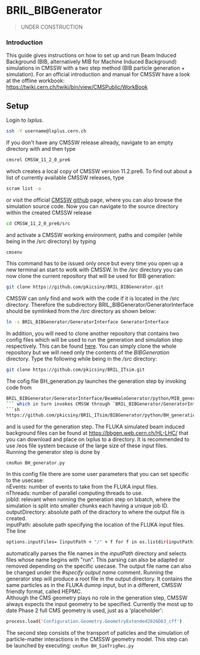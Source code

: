 # BRIL_BIBGenerator
>UNDER CONSTRUCTION
### Introduction
This guide gives instructions on how to set up and run Beam Induced Background (BIB, alternatively MIB for Machine Induced Background) simulations in CMSSW with a two step method (BIB particle generation + simulation).
For an official introduction and manual for CMSSW have a look at the offline workbook: 
https://twiki.cern.ch/twiki/bin/view/CMSPublic/WorkBook

## Setup
Login to _lxplus_.
```sh
ssh -Y username@lxplus.cern.ch
```
If you don't have any CMSSW release already, navigate to an empty directory with and then type
```sh
cmsrel CMSSW_11_2_0_pre6
````
which creates a local copy of CMSSW version 11.2.pre6. To find out about a list of currently available CMSSW releases, type
```sh
scram list -a
```
or visit the official [CMSSW github](https://github.com/cms-sw/cmssw) page, where you can also browse the simulation source code. Now you can navigate to the source directory within the created CMSSW release
```sh
cd CMSSW_11_2_0_pre6/src
```
and activate a CMSSW working environment, paths and compiler (while being in the /src directory) by typing
```sh
cmsenv
```
This command has to be issued only once but every time you open up a new terminal an start to wotk with CMSSW. In the _/src_ directory you can now clone the current repository that will be used for BIB generation:
```sh
git clone https://github.com/pkicsiny/BRIL_BIBGenerator.git
```
CMSSW can only find and work with the code if it is located in the /src directory. Therefore the subdirectory BRIL_BIBGenerator/GeneratorInterface should be symlinked from the _/src_ directory as shown below:
```sh
ln -s BRIL_BIBGenerator/GeneratorInterface GeneratorInterface
```
In addition, you will need to clone another repository that contains two config files which will be used to run the generation and simulation step respectively. This can be found [here](https://github.com/pkicsiny/BRIL_ITsim/tree/master/BIBGeneration). You can simply clone the whole repository but we will need only the contents of the _BIBGeneration_ directory. Type the following while being in the _/src_ directory:
```sh
git clone https://github.com/pkicsiny/BRIL_ITsim.git
```
The cofig file BH_generation.py launches the generation step by invoking code from 
```sh
BRIL_BIBGenerator/GeneratorInterface/BeamHaloGenerator/python/MIB_generator_cff.py
``` which in turn invokes CMSSW through `BRIL_BIBGenerator/GeneratorInterface/BeamHaloGenerator/src/BeamHaloProducer.cc`. This config file can be found here:
```sh
https://github.com/pkicsiny/BRIL_ITsim/BIBGenerator/python/BH_generation.py
```
and is used for the generation step. The FLUKA simulated beam induced background files can be found at https://bbgen.web.cern.ch/HL-LHC/
that you can download and place on lxplus to a directory. It is recommended to use /eos file system because of the large size of these input files. <br>
Running the generator step is done by <br>
```sh
cmsRun BH_generator.py
```
In this config file there are some user parameters that you can set specific to the usecase: <br>
nEvents: number of events to take from the FLUKA input files. <br>
nThreads: number of parallel computing threads to use. <br>
jobId: relevant when running the generation step on lxbatch, where the simulation is split into smaller chunks each having a unique job ID. <br>
outputDirectory: absolute path of the diractory to where the output file is created. <br>
inputPath: absolute path specifying the location of the FLUKA input files. <br>
The line
```sh
options.inputFiles= [inputPath + "/" + f for f in os.listdir(inputPath) if f[:3] == "run"]
```
automatically parses the file names in the _inputPath_ directory and selects files whose name begins with "run". This parsing can also be adapted or removed depending on the specific usecase. The output file name can also be changed under the _#specify output name_ comment. Running the generator step will produce a root file in the output directory. It contains the same particles as in the FLUKA dumnp input, but in a different, CMSSW friendly format, called HEPMC. <br>
Although the CMS geometry plays no role in the generation step, CMSSW always expects the input geometry to be specified. Currently the most up to date Phase 2 full CMS geometry is used, just as a 'placeholder': <br>
```sh
process.load('Configuration.Geometry.GeometryExtended2026D63_cff')
```

The second step consists of the transport of paticles and the simulation of particle-matter interactions in the CMSSW geometry model. This step can be launched by executing:
`cmsRun BH_SimTrigRec.py` <br>
